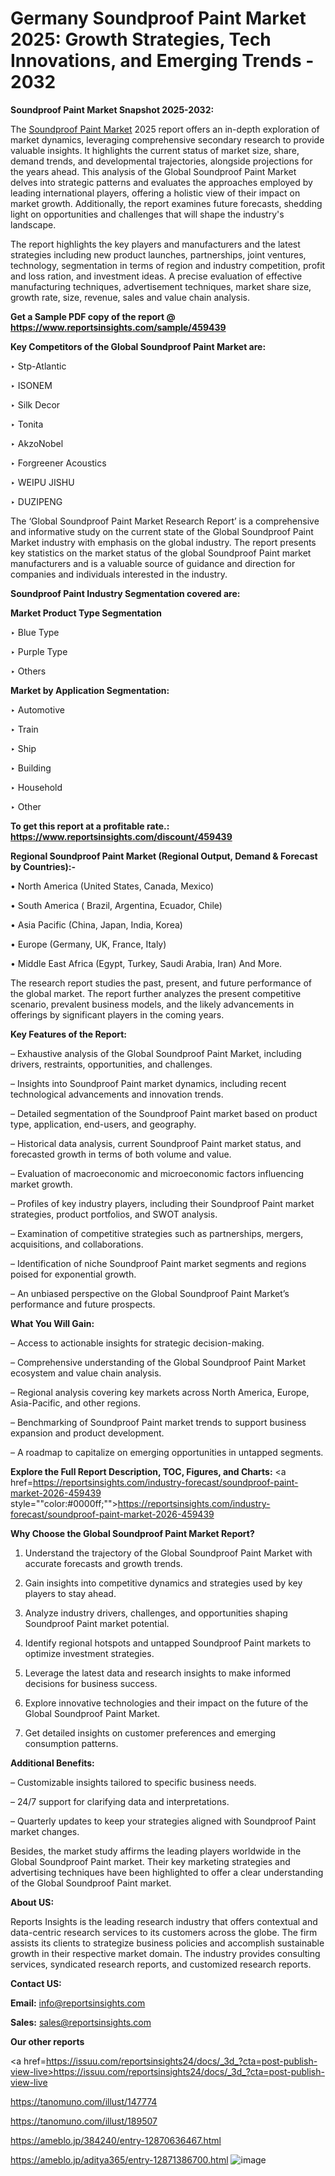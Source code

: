 # Germany Soundproof Paint Market 2025: Growth Strategies, Tech Innovations, and Emerging Trends - 2032

<strong>Soundproof Paint Market Snapshot 2025-2032:</strong>

The <a href=https://www.reportsinsights.com/sample/459439>Soundproof Paint Market</a> 2025 report offers an in-depth exploration of market dynamics, leveraging comprehensive secondary research to provide valuable insights. It highlights the current status of market size, share, demand trends, and developmental trajectories, alongside projections for the years ahead. This analysis of the Global Soundproof Paint Market delves into strategic patterns and evaluates the approaches employed by leading international players, offering a holistic view of their impact on market growth. Additionally, the report examines future forecasts, shedding light on opportunities and challenges that will shape the industry's landscape.

The report highlights the key players and manufacturers and the latest strategies including new product launches, partnerships, joint ventures, technology, segmentation in terms of region and industry competition, profit and loss ration, and investment ideas. A precise evaluation of effective manufacturing techniques, advertisement techniques, market share size, growth rate, size, revenue, sales and value chain analysis.

<strong>Get a Sample PDF copy of the report @ <a href=https://www.reportsinsights.com/sample/459439 style=color:#0000ff;>https://www.reportsinsights.com/sample/459439</a></strong>

<strong>Key Competitors of the Global Soundproof Paint Market are:</strong>

‣ Stp-Atlantic

‣ ISONEM

‣ Silk Decor

‣ Tonita

‣ AkzoNobel

‣ Forgreener Acoustics

‣ WEIPU JISHU

‣ DUZIPENG

The ‘Global Soundproof Paint Market Research Report’ is a comprehensive and informative study on the current state of the Global Soundproof Paint Market industry with emphasis on the global industry. The report presents key statistics on the market status of the global Soundproof Paint market manufacturers and is a valuable source of guidance and direction for companies and individuals interested in the industry.

<strong>Soundproof Paint Industry Segmentation covered are:</strong>

<strong>Market Product Type Segmentation</strong>

‣ Blue Type

‣ Purple Type

‣ Others

<strong>Market by Application Segmentation:</strong>

‣ Automotive

‣ Train

‣ Ship

‣ Building

‣ Household

‣ Other

<strong>To get this report at a profitable rate.: <a href=https://www.reportsinsights.com/discount/459439 style=color:#0000ff;>https://www.reportsinsights.com/discount/459439</a></strong>

<strong>Regional Soundproof Paint Market (Regional Output, Demand &amp; Forecast by Countries):-</strong>

• North America (United States, Canada, Mexico)

• South America ( Brazil, Argentina, Ecuador, Chile)

• Asia Pacific (China, Japan, India, Korea)

• Europe (Germany, UK, France, Italy)

• Middle East Africa (Egypt, Turkey, Saudi Arabia, Iran) And More.

The research report studies the past, present, and future performance of the global market. The report further analyzes the present competitive scenario, prevalent business models, and the likely advancements in offerings by significant players in the coming years.

<strong>Key Features of the Report:</strong>

– Exhaustive analysis of the Global Soundproof Paint Market, including drivers, restraints, opportunities, and challenges.

– Insights into Soundproof Paint market dynamics, including recent technological advancements and innovation trends.

– Detailed segmentation of the Soundproof Paint market based on product type, application, end-users, and geography.

– Historical data analysis, current Soundproof Paint market status, and forecasted growth in terms of both volume and value.

– Evaluation of macroeconomic and microeconomic factors influencing market growth.

– Profiles of key industry players, including their Soundproof Paint market strategies, product portfolios, and SWOT analysis.

– Examination of competitive strategies such as partnerships, mergers, acquisitions, and collaborations.

– Identification of niche Soundproof Paint market segments and regions poised for exponential growth.

– An unbiased perspective on the Global Soundproof Paint Market’s performance and future prospects.

<strong>What You Will Gain:</strong>

– Access to actionable insights for strategic decision-making.

– Comprehensive understanding of the Global Soundproof Paint Market ecosystem and value chain analysis.

– Regional analysis covering key markets across North America, Europe, Asia-Pacific, and other regions.

– Benchmarking of Soundproof Paint market trends to support business expansion and product development.

– A roadmap to capitalize on emerging opportunities in untapped segments.

<strong>Explore the Full Report Description, TOC, Figures, and Charts:</strong>
<a href=https://reportsinsights.com/industry-forecast/soundproof-paint-market-2026-459439 style=""color:#0000ff;"">https://reportsinsights.com/industry-forecast/soundproof-paint-market-2026-459439</a>

<strong>Why Choose the Global Soundproof Paint Market Report?</strong>

1. Understand the trajectory of the Global Soundproof Paint Market with accurate forecasts and growth trends.

2. Gain insights into competitive dynamics and strategies used by key players to stay ahead.

3. Analyze industry drivers, challenges, and opportunities shaping Soundproof Paint market potential.

4. Identify regional hotspots and untapped Soundproof Paint markets to optimize investment strategies.

5. Leverage the latest data and research insights to make informed decisions for business success.

6. Explore innovative technologies and their impact on the future of the Global Soundproof Paint Market.

7. Get detailed insights on customer preferences and emerging consumption patterns.

<strong>Additional Benefits:</strong>

– Customizable insights tailored to specific business needs.

– 24/7 support for clarifying data and interpretations.

– Quarterly updates to keep your strategies aligned with Soundproof Paint market changes.

Besides, the market study affirms the leading players worldwide in the Global Soundproof Paint market. Their key marketing strategies and advertising techniques have been highlighted to offer a clear understanding of the Global Soundproof Paint market.

<strong><strong>About US</strong>:</strong>

Reports Insights is the leading research industry that offers contextual and data-centric research services to its customers across the globe. The firm assists its clients to strategize business policies and accomplish sustainable growth in their respective market domain. The industry provides consulting services, syndicated research reports, and customized research reports.

<strong>Contact US:</strong>

<p class=><b>Email:</b> <a href=mailto:info@reportsinsights.com>info@reportsinsights.com</a></p>
<p class=><b>Sales:</b> <a href=mailto:sales@reportsinsights.com>sales@reportsinsights.com</a></p>

<strong>Our other reports</strong>

<a href=https://issuu.com/reportsinsights24/docs/_3d_?cta=post-publish-view-live>https://issuu.com/reportsinsights24/docs/_3d_?cta=post-publish-view-live</a>

<a href=https://tanomuno.com/illust/147774>https://tanomuno.com/illust/147774</a>

<a href=https://tanomuno.com/illust/189507>https://tanomuno.com/illust/189507</a>

<a href=https://ameblo.jp/384240/entry-12870636467.html>https://ameblo.jp/384240/entry-12870636467.html</a>

<a href=https://ameblo.jp/aditya365/entry-12871386700.html>https://ameblo.jp/aditya365/entry-12871386700.html</a>
![image](https://github.com/user-attachments/assets/3ca6e651-6d09-4339-bf4f-49af9c1b098b)
